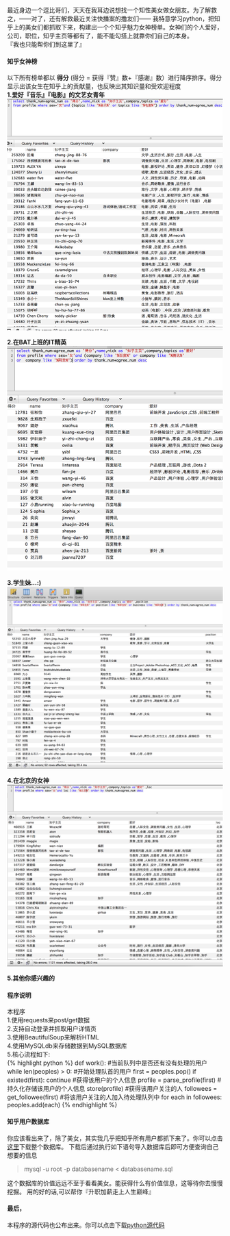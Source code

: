 
最近身边一个逗比哥们，天天在我耳边说想找一个知性美女做女朋友。为了解救之，——对了，还有解救最近关注快播案的撸友们—— 我特意学习python，把知乎上的美女们都抓取下来，构建出一个个知乎魅力女神榜单。女神们的个人爱好，公司，职位，知乎主页等都有了，能不能勾搭上就靠你们自己的本身。  
『我也只能帮你们到这里了』

#### 知乎女神榜
以下所有榜单都以 **得分** (得分 = 获得『赞』数+『感谢』数）进行降序排序。得分显示出该女生在知乎上的贡献量，也反映出其知识量和受欢迎程度  
**1.爱好『音乐』『电影』的文艺女青年**
![](/images/20160116-musicgirl.png)

**2.在BAT上班的IT精英**
![](/images/20160116-batgirl.png)

**3.学生妹...:)**
![](/images/20160116-studentgirl.png)

**4.在北京的女神**
![](/images/20160116-beijinggirl.png)

**5.其他你感兴趣的**

#### 程序说明
本程序  
1.使用requests来post/get数据  
2.支持自动登录并抓取用户详情页  
3.使用BeautifulSoup来解析HTML  
4.使用MySQLdb来存储数据到MySQL数据库  
5.核心流程如下:  
{% highlight python %}
def work():
    #当前队列中是否还有没有处理的用户
    while len(peoples) > 0:
        #开始处理队首的用户
        first = peoples.pop()
        if existed(first):
            continue
        #获得该用户的个人信息
        profile  = parse_profile(first)
        #持久化存储该用户的个人信息
        store(profile)
        #获得该用户关注的人
        followees = get_followee(first)
        #将该用户关注的人加入待处理队列中
        for each in followees:
            peoples.add(each)
{% endhighlight %}

#### 知乎用户数据库
你应该看出来了，除了美女，其实我几乎把知乎所有用户都抓下来了。你可以点击[这里]()下载整个数据库。
下载后通过执行如下语句导入数据库后即可方便查询自己想要的信息

> mysql -u root -p databasename < databasename.sql

这个数据库的价值远远不至于看看美女。能获得什么有价值信息，这等待你去慢慢挖掘。
用的好的话,可以帮你『升职加薪走上人生巅峰』

#### 最后，
本程序的源代码也公布出来。你可以点击下载[python源代码]()

